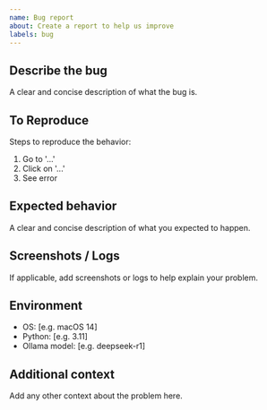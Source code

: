 ```yaml
---
name: Bug report
about: Create a report to help us improve
labels: bug
---
```


## Describe the bug
A clear and concise description of what the bug is.

## To Reproduce
Steps to reproduce the behavior:
1. Go to '...'
2. Click on '...'
3. See error

## Expected behavior
A clear and concise description of what you expected to happen.

## Screenshots / Logs
If applicable, add screenshots or logs to help explain your problem.

## Environment
- OS: [e.g. macOS 14]
- Python: [e.g. 3.11]
- Ollama model: [e.g. deepseek-r1]

## Additional context
Add any other context about the problem here.
